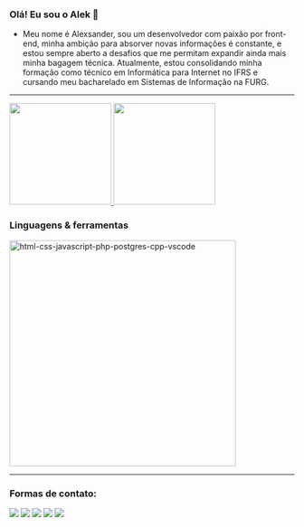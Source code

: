 ### Olá! Eu sou o Alek 👋

- Meu nome é Alexsander, sou um desenvolvedor com paixão por front-end, minha ambição para absorver novas informações é constante, e estou sempre aberto a desafios que me permitam expandir ainda mais minha bagagem técnica. Atualmente, estou consolidando minha formação como técnico em Informática para Internet no IFRS e cursando meu bacharelado em Sistemas de Informação na FURG.
______________________________________________________________________________________


<a href="https://github.com/Alexsander-oml">
  <img height="180em" src="https://github-readme-stats.vercel.app/api?username=Alexsander-oml&show_icons=true&theme=transparent&rank_icon=github" />
  <img height="180em" src="https://github-readme-stats.vercel.app/api/top-langs/?username=Alexsander-oml&layout=compact&langs_count=6&hide=hack,yacc,game%20maker%20language&theme=transparent" />
</a>


### Linguagens & ferramentas

<img src="https://skillicons.dev/icons?i=html,css,js,php,postgres,cpp,vscode,python,java,codeigniter" width="400" alt="html-css-javascript-php-postgres-cpp-vscode">


</div>
<div>

______________________________________________________________________________________
  
</div>

### Formas de contato:
<div> 
  <a href="https://instagram.com/omelhoralek" target="_blank"><img src="https://img.shields.io/badge/-Instagram-%23E4405F?style=for-the-badge&logo=instagram&logoColor=white" target="_blank"></a>
 	<a href="https://www.twitch.tv/omelhoralek" target="_blank"><img src="https://img.shields.io/badge/Twitch-9146FF?style=for-the-badge&logo=twitch&logoColor=white" target="_blank"></a>
 <a href="https://discord.gg/wagxzStdcR" target="_blank"><img src="https://img.shields.io/badge/Discord-7289DA?style=for-the-badge&logo=discord&logoColor=white" target="_blank"></a> 
  <a href = "mailto:omelhoralek@gmail.com"><img src="https://img.shields.io/badge/-Gmail-%23333?style=for-the-badge&logo=gmail&logoColor=white" target="_blank"></a>
  <a href="https://www.linkedin.com/in/Alexsander-Condines" target="_blank"><img src="https://img.shields.io/badge/-LinkedIn-%230077B5?style=for-the-badge&logo=linkedin&logoColor=white" target="_blank"></a> 
  
</div>
